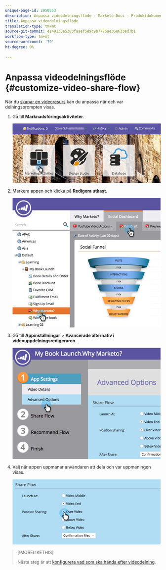 ```yaml
---
unique-page-id: 2950553
description: Anpassa videodelningsflöde - Marketo Docs - Produktdokumentation
title: Anpassa videodelningsflöde
translation-type: tm+mt
source-git-commit: e149133a5383faaef5e9c9b7775ae36e633ed7b1
workflow-type: tm+mt
source-wordcount: '79'
ht-degree: 0%

---
```



# Anpassa videodelningsflöde {#customize-video-share-flow}

När du [skapar en videoresurs](../../../../product-docs/demand-generation/landing-pages/free-form-landing-pages/add-a-video-to-a-free-form-landing-page.md) kan du anpassa när och var delningsprompten visas.

1. Gå till **Marknadsföringsaktiviteter**.

   ![](assets/login-marketing-activities-2.png)

1. Markera appen och klicka på **Redigera utkast.**

   ![](assets/image2014-9-22-16-3a40-3a41.png)

1. Gå till **Appinställningar** > **Avancerade alternativ i videouppdelningsredigeraren.**

   ![](assets/image2014-9-22-16-3a41-3a3.png)

1. Välj när appen uppmanar användaren att dela och var uppmaningen visas.

   ![](assets/image2014-9-22-16-3a41-3a20.png)

>[!MORELIKETHIS]
>
>Nästa steg är att [konfigurera vad som ska hända efter videodelning](configure-after-share-prompts.md).

